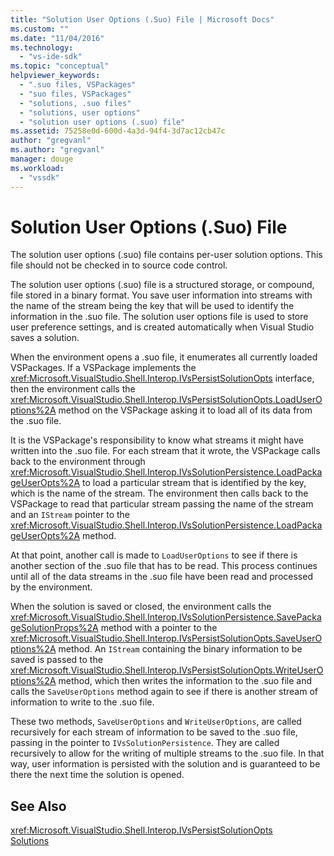 ```yaml
---
title: "Solution User Options (.Suo) File | Microsoft Docs"
ms.custom: ""
ms.date: "11/04/2016"
ms.technology: 
  - "vs-ide-sdk"
ms.topic: "conceptual"
helpviewer_keywords: 
  - ".suo files, VSPackages"
  - "suo files, VSPackages"
  - "solutions, .suo files"
  - "solutions, user options"
  - "solution user options (.suo) file"
ms.assetid: 75258e0d-600d-4a3d-94f4-3d7ac12cb47c
author: "gregvanl"
ms.author: "gregvanl"
manager: douge
ms.workload: 
  - "vssdk"
---
```

# Solution User Options (.Suo) File
The solution user options (.suo) file contains per-user solution options. This file should not be checked in to source code control.  
  
 The solution user options (.suo) file is a structured storage, or compound, file stored in a binary format. You save user information into streams with the name of the stream being the key that will be used to identify the information in the .suo file. The solution user options file is used to store user preference settings, and is created automatically when Visual Studio saves a solution.  
  
 When the environment opens a .suo file, it enumerates all currently loaded VSPackages. If a VSPackage implements the <xref:Microsoft.VisualStudio.Shell.Interop.IVsPersistSolutionOpts> interface, then the environment calls the <xref:Microsoft.VisualStudio.Shell.Interop.IVsPersistSolutionOpts.LoadUserOptions%2A> method on the VSPackage asking it to load all of its data from the .suo file.  
  
 It is the VSPackage's responsibility to know what streams it might have written into the .suo file. For each stream that it wrote, the VSPackage calls back to the environment through <xref:Microsoft.VisualStudio.Shell.Interop.IVsSolutionPersistence.LoadPackageUserOpts%2A> to load a particular stream that is identified by the key, which is the name of the stream. The environment then calls back to the VSPackage to read that particular stream passing the name of the stream and an `IStream` pointer to the <xref:Microsoft.VisualStudio.Shell.Interop.IVsSolutionPersistence.LoadPackageUserOpts%2A> method.  
  
 At that point, another call is made to `LoadUserOptions` to see if there is another section of the .suo file that has to be read. This process continues until all of the data streams in the .suo file have been read and processed by the environment.  
  
 When the solution is saved or closed, the environment calls the <xref:Microsoft.VisualStudio.Shell.Interop.IVsSolutionPersistence.SavePackageSolutionProps%2A> method with a pointer to the <xref:Microsoft.VisualStudio.Shell.Interop.IVsPersistSolutionOpts.SaveUserOptions%2A> method. An `IStream` containing the binary information to be saved is passed to the <xref:Microsoft.VisualStudio.Shell.Interop.IVsPersistSolutionOpts.WriteUserOptions%2A> method, which then writes the information to the .suo file and calls the `SaveUserOptions` method again to see if there is another stream of information to write to the .suo file.  
  
 These two methods, `SaveUserOptions` and `WriteUserOptions`, are called recursively for each stream of information to be saved to the .suo file, passing in the pointer to `IVsSolutionPersistence`. They are called recursively to allow for the writing of multiple streams to the .suo file. In that way, user information is persisted with the solution and is guaranteed to be there the next time the solution is opened.  
  
## See Also  
 <xref:Microsoft.VisualStudio.Shell.Interop.IVsPersistSolutionOpts>   
 [Solutions](../../extensibility/internals/solutions.md)